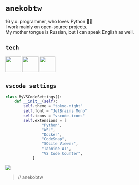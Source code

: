 # `anekobtw`
16 y.o. programmer, who loves Python 🤷‍♂️\
I work mainly on open-source projects.\
My mother tongue is Russian, but I can speak English as well.

## `tech`
<img src="https://cdn.jsdelivr.net/gh/devicons/devicon@latest/icons/python/python-original.svg" width=50 height=50 /> <img src="https://cdn.jsdelivr.net/gh/devicons/devicon@latest/icons/git/git-original.svg" width=50 height=50 /> <img src="https://cdn.jsdelivr.net/gh/devicons/devicon@latest/icons/docker/docker-original.svg" width=50 height=50 />

## `vscode settings`
```python
class MyVSCodeSettings():
    def __init__(self):
        self.theme = "tokyo-night"
        self.font = "JetBrains Mono"
        self.icons = "vscode-icons"
        self.extensions = [
                "Python",
                "WSL",
                "Docker",
                "CodeSnap",
                "SQLite Viewer",
                "Tabnine AI",
                "VS Code Counter",
            ]
```

![](https://komarev.com/ghpvc/?username=anekobtw&label=Profile%20views&color=2d6ecf&style=flat)
> // anekobtw
